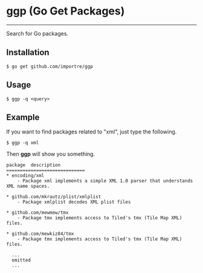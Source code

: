 ggp (Go Get Packages)
===
- - -

Search for Go packages.

## Installation

`$ go get github.com/importre/ggp`

## Usage

`$ ggp -q <query>`

## Example

If you want to find packages related to "xml", just type the following.

`$ ggp -q xml`

Then **ggp** will show you something.

    package  description
    =============================
    * encoding/xml
        - Package xml implements a simple XML 1.0 parser that understands XML name spaces.

    * github.com/mkrautz/plist/xmlplist
        - Package xmlplist decodes XML plist files

    * github.com/mewmew/tmx
        - Package tmx implements access to Tiled's tmx (Tile Map XML) files.

    * github.com/mewkiz84/tmx
        - Package tmx implements access to Tiled's tmx (Tile Map XML) files.
      
      ...
      omitted
      ...
  

